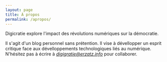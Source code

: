 ```yaml
---
layout: page
title: À propos
permalink: /apropos/
---
```


Digicratie explore l'impact des révolutions numériques sur la démocratie.

Il s'agit d'un blog personnel sans prétention.
Il vise à dévellopper un esprit critique face aux dévelloppements technologiques liés au numérique.
N'hésitez pas à écrire à *digigratie@erzatz.info* pour collaborer.
